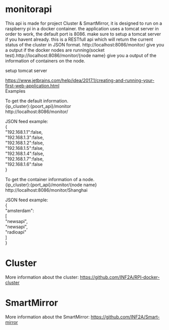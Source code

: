 # monitorapi

This api is made for project Cluster & SmartMirror, it is designed to run on a raspberry pi in a docker container. the application uses a tomcat server in order to work, the default port is 8086. make sure to setup a tomcat server if you havent already. this is a RESTfull api which will return the current status of the cluster in JSON format. http://localhost:8086/monitor/ give you a output if the docker nodes are running(socket test).http://localhost:8086/monitor/{node name} give you a output of the information of containers on the node. </br>

setup tomcat server</br>

https://www.jetbrains.com/help/idea/2017.1/creating-and-running-your-first-web-application.html</br>
Examples

To get the default information.</br>
{ip_cluster}:{poort_api}/monitor</br>
http://localhost:8086/monitor/

JSON feed example:</br>
{ </br>
  "192.168.1.1":false,</br>
  "192.168.1.3":false,</br>
  "192.168.1.2":false,</br>
  "192.168.1.5":false,</br>
  "192.168.1.4":false,</br>
  "192.168.1.7":false,</br>
  "192.168.1.6":false</br>
}

To get the container information of a node.</br>
{ip_cluster}:{port_api}/monitor/{node name}</br>
http://localhost:8086/monitor/Shanghai

JSON feed example:</br>
{</br>
  "amsterdam":</br>
   [</br>
      "newsapi",</br>
      "newsapi",</br>
      "radioapi"</br>
   ]</br>
}


<h1>Cluster</h1>

More information about the cluster: https://github.com/INF2A/RPI-docker-cluster
<h1>SmartMirror</h1>

More information about the SmartMirror: https://github.com/INF2A/Smart-mirror

